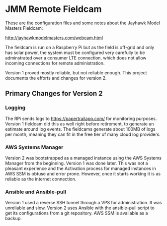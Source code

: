 # JMM Remote Fieldcam

These are the configuration files and some notes about the Jayhawk Model Masters Fieldcam:

http://jayhawkmodelmasters.com/webcam.html

The fieldcam is run on a Raspberry Pi but as the field is off\-grid and only has solar power, the system must be configured very carefully to be adminstrated over a consumer LTE connection, which does not allow incoming connections for remote administration.

Version 1 proved mostly reliable, but not reliable enough.  This project documents the efforts and changes for version 2.

## Primary Changes for Version 2

### Logging

The RPi sends logs to https://papertrailapp.com/ for monitoring purposes. Version 1 fieldcam did this as well right before retirement, to generate an estimate around log events.  The fieldcams generate about 100MB of logs per month, meaning they can fit in the free tier of many cloud log providers.

### AWS Systems Manager

Version 2 was bootstrapped as a managed instance using the AWS Systems Manager from the beginning.  Version 1 was done later.  This was not a pleasant experience and the Activation process for managed instances in AWS SSM is obtuse and error prone.  However, once it starts working it is as reliable as the internet connection.

### Ansible and Ansible-pull

Version 1 used a reverse SSH tunnel through a VPS for administration.  It was unreliable and slow.
Version 2 uses Ansible with the ansible-pull script to get its configurations from a git repository.  AWS SSM is available as a backup.
